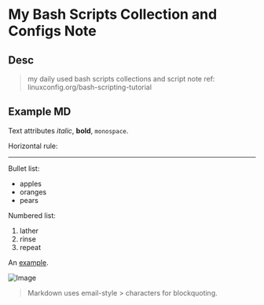 My Bash Scripts Collection and Configs Note
===========================================


## Desc
> my daily used bash scripts collections  and script note
> ref:  linuxconfig.org/bash-scripting-tutorial
## Example MD

Text attributes _italic_,
**bold**, `monospace`.

Horizontal rule:

---

Bullet list:

  * apples
  * oranges
  * pears

Numbered list:

  1. lather
  2. rinse
  3. repeat

An [example](http://example.com).

![Image](Icon-pictures.png "icon")

> Markdown uses email-style > characters for blockquoting.



